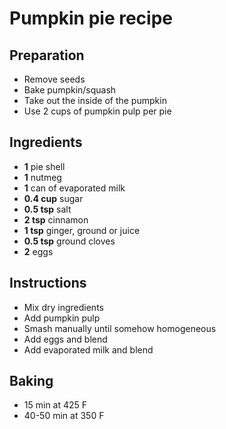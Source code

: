 # Pumpkin pie recipe


## Preparation

- Remove seeds
- Bake pumpkin/squash
- Take out the inside of the pumpkin
- Use 2 cups of pumpkin pulp per pie


## Ingredients

- **1** pie shell
- **1** nutmeg
- **1** can of evaporated milk
- **0.4 cup** sugar
- **0.5 tsp** salt
- **2 tsp** cinnamon
- **1 tsp** ginger, ground or juice
- **0.5 tsp** ground cloves
- **2** eggs


## Instructions

- Mix dry ingredients
- Add pumpkin pulp
- Smash manually until somehow homogeneous
- Add eggs and blend
- Add evaporated milk and blend


## Baking

- 15 min at 425 F
- 40-50 min at 350 F
